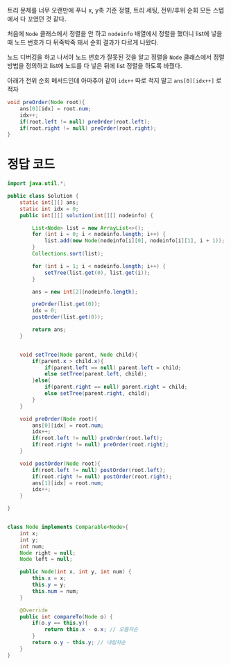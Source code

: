 트리 문제를 너무 오랜만에 푸니 x, y축 기준 정렬, 트리 세팅, 전위/후위 순회 모든 스텝에서 다 꼬였던 것 같다.

처음에 `Node` 클래스에서 정렬을 안 하고 `nodeinfo` 배열에서 정렬을 했더니 list에 넣을 때 노드 번호가 다 뒤죽박죽 돼서 순회 결과가 다르게 나왔다.

노드 디버깅을 하고 나서야 노드 번호가 잘못된 것을 알고 정렬을 `Node` 클래스에서 정렬 방법을 정의하고 list에 노드를 다 넣은 뒤에 list 정렬을 하도록 바꿨다.

아래가 전위 순회 메서드인데 아마추어 같이 `idx++` 따로 적지 말고 `ans[0][idx++]` 로 적자 <br>

```java
void preOrder(Node root){
    ans[0][idx] = root.num;
    idx++;
    if(root.left != null) preOrder(root.left);
    if(root.right != null) preOrder(root.right);
}
```

# 정답 코드

```java
import java.util.*;

public class Solution {
    static int[][] ans;
    static int idx = 0;
    public int[][] solution(int[][] nodeinfo) {

        List<Node> list = new ArrayList<>();
        for (int i = 0; i < nodeinfo.length; i++) {
            list.add(new Node(nodeinfo[i][0], nodeinfo[i][1], i + 1));
        }
        Collections.sort(list);

        for (int i = 1; i < nodeinfo.length; i++) {
            setTree(list.get(0), list.get(i));
        }

        ans = new int[2][nodeinfo.length];

        preOrder(list.get(0));
        idx = 0;
        postOrder(list.get(0));

        return ans;
    }


    void setTree(Node parent, Node child){
        if(parent.x > child.x){
            if(parent.left == null) parent.left = child;
            else setTree(parent.left, child);
        }else{
            if(parent.right == null) parent.right = child;
            else setTree(parent.right, child);
        }
    }

    void preOrder(Node root){
        ans[0][idx] = root.num;
        idx++;
        if(root.left != null) preOrder(root.left);
        if(root.right != null) preOrder(root.right);
    }

    void postOrder(Node root){
        if(root.left != null) postOrder(root.left);
        if(root.right != null) postOrder(root.right);
        ans[1][idx] = root.num;
        idx++;
    }

}


class Node implements Comparable<Node>{
    int x;
    int y;
    int num;
    Node right = null;
    Node left = null;

    public Node(int x, int y, int num) {
        this.x = x;
        this.y = y;
        this.num = num;
    }

    @Override
    public int compareTo(Node o) {
        if(o.y == this.y){
            return this.x - o.x; // 오름차순
        }
        return o.y - this.y; // 내림차순
    }
}
```
